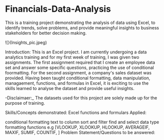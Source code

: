 # Financials-Data-Analysis

This is a training project demonstrating the analysis of data using Excel, to identify trends, solve problems, and provide meaningful insights to business stakeholders for better decision making.

![}(Insights_pic.jpeg)


Introduction:
This is an Excel project. I am currently undergoing a data analytics training and for my first week of training, I was given two assignments. The first assignment required that I create an employee data set and answer some specific questions, practicing the use of conditional foormatting. For the second assignment, a company's sales dataset was provided. Having been taught conditional formatting, data manipulation, managaement, functions, and formulas in Excel, it is exciting to use the skills learned to analyse the dataset and provide useful insights.

-Disclaimaer:_ The datasets used for this project are solely made up for the purpose of training.

Skills/Concepts demonstrated:
Excel functions and formulars Applied:

conditional formatting
text to column
sort and filter
find and select
data type formatting
functions e.g [VLOOKUP, XLOOKUP, HLOOKUP, AVERAGEIF, MAXIF, SUMIF, COUNTIF, ]
Problem Statement/Questions to be answered:
